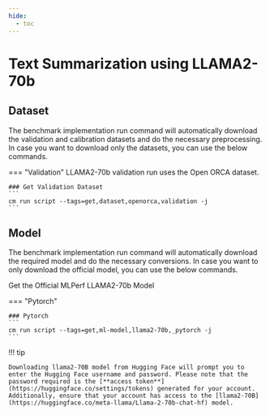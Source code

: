 ```yaml
---
hide:
  - toc
---
```


# Text Summarization using LLAMA2-70b

## Dataset

The benchmark implementation run command will automatically download the validation and calibration datasets and do the necessary preprocessing. In case you want to download only the datasets, you can use the below commands.

=== "Validation"
    LLAMA2-70b validation run uses the Open ORCA dataset.

    ### Get Validation Dataset
    ```
    cm run script --tags=get,dataset,openorca,validation -j
    ```

## Model
The benchmark implementation run command will automatically download the required model and do the necessary conversions. In case you want to only download the official model, you can use the below commands.

Get the Official MLPerf LLAMA2-70b Model

=== "Pytorch"

    ### Pytorch
    ```
    cm run script --tags=get,ml-model,llama2-70b,_pytorch -j
    ```
  
!!! tip

    Downloading llama2-70B model from Hugging Face will prompt you to enter the Hugging Face username and password. Please note that the password required is the [**access token**](https://huggingface.co/settings/tokens) generated for your account. Additionally, ensure that your account has access to the [llama2-70B](https://huggingface.co/meta-llama/Llama-2-70b-chat-hf) model.

